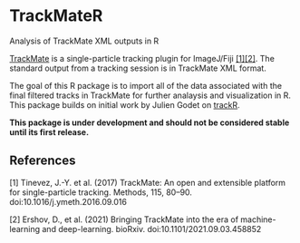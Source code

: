 # TrackMateR

Analysis of TrackMate XML outputs in R

[TrackMate](https://imagej.net/plugins/trackmate/) is a single-particle tracking plugin for ImageJ/Fiji [[1]](#1)[[2]](#2). The standard output from a tracking session is in TrackMate XML format.

The goal of this R package is to import all of the data associated with the final filtered tracks in TrackMate for further analaysis and visualization in R. This package builds on initial work by Julien Godet on [trackR](https://github.com/jgodet/trackR).

**This package is under development and should not be considered stable until its first release.**

## References
<a id="1">[1]</a> 
Tinevez, J.-Y. et al. (2017)
TrackMate: An open and extensible platform for single-particle tracking.
Methods, 115, 80–90. doi:10.1016/j.ymeth.2016.09.016

<a id="2">[2]</a>
Ershov, D., et al. (2021)
Bringing TrackMate into the era of machine-learning and deep-learning.
bioRxiv. doi:10.1101/2021.09.03.458852
